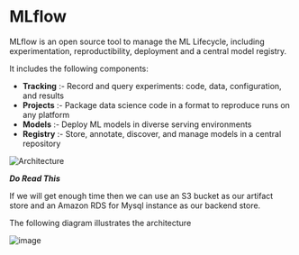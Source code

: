 # MLflow

MLflow is an open source tool to manage the ML Lifecycle, including experimentation, reproductibility, deployment and a central model registry.

It includes the following components:

- **Tracking** :- Record and query experiments: code, data, configuration, and results
- **Projects** :- Package data science code in a format to reproduce runs on any platform
- **Models** :- Deploy ML models in diverse serving environments
- **Registry** :- Store, annotate, discover, and manage models in a central repository

![Architecture](https://user-images.githubusercontent.com/71754779/134715900-3755b29a-92c8-45ed-b147-730f1163323c.png)

***Do Read This***

If we will get enough time then we can use an S3 bucket as our artifact store and an Amazon RDS for Mysql instance as our backend store.

The following diagram illustrates the architecture 

![image](https://user-images.githubusercontent.com/71754779/134716346-ffa49cb4-e0c1-4ed9-9737-2f04d135a871.png)


